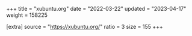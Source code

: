 +++
title = "xubuntu.org"
date = "2022-03-22"
updated = "2023-04-17"
weight = 158225

[extra]
source = "https://xubuntu.org/"
ratio = 3
size = 155
+++

